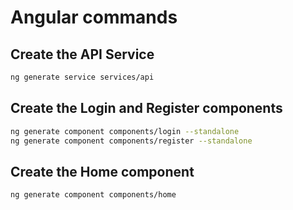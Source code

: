 # Angular commands

## Create the API Service

```sh
ng generate service services/api
```

## Create the Login and Register components

```sh
ng generate component components/login --standalone
ng generate component components/register --standalone
```

## Create the Home component

```sh
ng generate component components/home
```